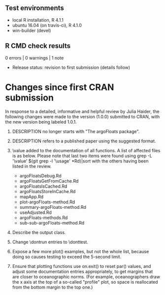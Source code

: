 ## Test environments
* local R installation, R 4.1.1
* ubuntu 16.04 (on travis-ci), R 4.1.0
* win-builder (devel)

## R CMD check results

0 errors | 0 warnings | 1 note

* Release status: revision to first submission (details follow)

# Changes since first CRAN submission

In response to a detailed, informative and helpful review by Julia Haider, the
following changes were made to the version (1.0.0) submitted to CRAN, with the
new version being labeled 1.0.1.

1. DESCRIPTION no longer starts with "The argoFloats package".

2. DESCRIPTION refers to a published paper using the suggested format.

3. \value added to the documentation of all functions. A list of affected files
   is as below. Please note that last two items were found using
       grep -L '\\value' $(git grep -l '\\usage' *Rd)|sort
   with the others having been listed in the review.
      * argoFloatsDebug.Rd
      * argoFloatsGetFromCache.Rd
      * argoFloatsIsCached.Rd
      * argoFloatsStoreInCache.Rd
      * mapApp.Rd
      * plot-argoFloats-method.Rd
      * summary-argoFloats-method.Rd
      * useAdjusted.Rd
      * argoFloats-methods.Rd
      * sub-sub-argoFloats-method.Rd

4. Describe the output class.

5. Change \dontrun entries to \donttest.

6. Expose a few more plot() examples, but not the whole list, because doing so
   causes testing to exceed the 5-second limit.

7. Ensure that plotting functions use on.exit() to reset par() values, and
   adjust some documentation entries appropriately, to get margins that are
   closer to oceanographic norms. (For example, oceanographers draw the x axis
   at the top of a so-called "profile" plot, so space is reallocated from the
   bottom margin to the top one.)

